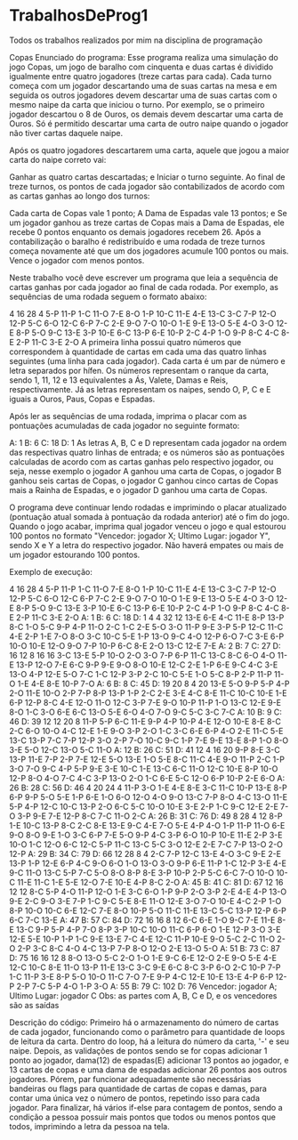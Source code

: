 # TrabalhosDeProg1
Todos os trabalhos realizados por mim na disciplina de programação

Copas
Enunciado do programa:
Esse programa realiza uma simulação do jogo Copas, um jogo de baralho com cinquenta e duas cartas é dividido igualmente entre quatro jogadores (treze cartas para cada).
Cada turno começa com um jogador descartando uma de suas cartas na mesa e em seguida os outros jogadores devem descartar uma de suas cartas com o mesmo naipe da carta que iniciou o turno. Por exemplo, se o primeiro jogador descartou o 8 de Ouros, os demais devem descartar uma carta de Ouros. Só é permitido descartar uma carta de outro naipe quando o jogador não tiver cartas daquele naipe.

Após os quatro jogadores descartarem uma carta, aquele que jogou a maior carta do naipe correto vai:

Ganhar as quatro cartas descartadas; e
Iniciar o turno seguinte.
Ao final de treze turnos, os pontos de cada jogador são contabilizados de acordo com as cartas ganhas ao longo dos turnos:

Cada carta de Copas vale 1 ponto;
A Dama de Espadas vale 13 pontos; e
Se um jogador ganhou as treze cartas de Copas mais a Dama de Espadas, ele recebe 0 pontos enquanto os demais jogadores recebem 26.
Após a contabilização o baralho é redistribuído e uma rodada de treze turnos começa novamente até que um dos jogadores acumule 100 pontos ou mais. Vence o jogador com menos pontos.

Neste trabalho você deve escrever um programa que leia a sequência de cartas ganhas por cada jogador ao final de cada rodada. Por exemplo, as sequências de uma rodada seguem o formato abaixo:

4 16 28 4
5-P 11-P 1-C 11-O
7-E 8-O 1-P 10-C 11-E 4-E 13-C 3-C 7-P 12-O 12-P 5-C 6-O 12-C 6-P 7-C
2-E 9-O 7-O 10-O 1-E 9-E 13-O 5-E 4-O 3-O 12-E 8-P 5-O 9-C 13-E 3-P 10-E 6-C 13-P 6-E 10-P 2-C 4-P 1-O 9-P 8-C 4-C 8-E
2-P 11-C 3-E 2-O
A primeira linha possui quatro números que correspondem à quantidade de cartas em cada uma das quatro linhas seguintes (uma linha para cada jogador). Cada carta é um par de número e letra separados por hífen. Os números representam o ranque da carta, sendo 1, 11, 12 e 13 equivalentes a Ás, Valete, Damas e Reis, respectivamente. Já as letras representam os naipes, sendo O, P, C e E iguais a Ouros, Paus, Copas e Espadas.

Após ler as sequências de uma rodada, imprima o placar com as pontuações acumuladas de cada jogador no seguinte formato:

A: 1 B: 6 C: 18 D: 1
As letras A, B, C e D representam cada jogador na ordem das respectivas quatro linhas de entrada; e os números são as pontuações calculadas de acordo com as cartas ganhas pelo respectivo jogador, ou seja, nesse exemplo o jogador A ganhou uma carta de Copas, o jogador B ganhou seis cartas de Copas, o jogador C ganhou cinco cartas de Copas mais a Rainha de Espadas, e o jogador D ganhou uma carta de Copas.

O programa deve continuar lendo rodadas e imprimindo o placar atualizado (pontuação atual somada à pontuação da rodada anterior) até o fim do jogo. Quando o jogo acabar, imprima qual jogador venceu o jogo e qual estourou 100 pontos no formato "Vencedor: jogador X; Ultimo Lugar: jogador Y", sendo X e Y a letra do respectivo jogador. Não haverá empates ou mais de um jogador estourando 100 pontos.

Exemplo de execução:

4 16 28 4
5-P 11-P 1-C 11-O
7-E 8-O 1-P 10-C 11-E 4-E 13-C 3-C 7-P 12-O 12-P 5-C 6-O 12-C 6-P 7-C
2-E 9-O 7-O 10-O 1-E 9-E 13-O 5-E 4-O 3-O 12-E 8-P 5-O 9-C 13-E 3-P 10-E 6-C 13-P 6-E 10-P 2-C 4-P 1-O 9-P 8-C 4-C 8-E
2-P 11-C 3-E 2-O
A: 1 B: 6 C: 18 D: 1
4 4 32 12
13-E 6-E 4-C 11-E
8-P 13-P 8-C 1-O
5-C 9-P 4-P 11-O 2-C 1-C 2-E 5-O 3-O 11-P 9-E 3-P 5-P 12-C 11-C 4-E 2-P 1-E 7-O 8-O 3-C 10-C 5-E 1-P 13-O 9-C 4-O 12-P 6-O 7-C 3-E 6-P
10-O 10-E 12-O 9-O 7-P 10-P 6-C 8-E 2-O 13-C 12-E 7-E
A: 2 B: 7 C: 27 D: 16
12 8 16 16
3-C 13-E 5-P 10-O 2-O 3-O 7-P 6-P 11-C 13-C 8-C 6-O
4-O 11-E 13-P 12-O 7-E 6-C 9-P 9-E
9-O 8-O 10-E 12-C 2-E 1-P 6-E 9-C 4-C 3-E 13-O 4-P 12-E 5-O 7-C 1-C
12-P 3-P 2-C 10-C 5-E 1-O 5-C 8-P 2-P 11-P 11-O 1-E 4-E 8-E 10-P 7-O
A: 6 B: 8 C: 45 D: 19
20 8 4 20
13-E 5-O 9-P 5-P 4-P 2-O 11-E 10-O 2-P 7-P 8-P 13-P 1-P 2-C 2-E 3-E 4-C 8-E 11-C 10-C
10-E 1-E 6-P 12-P 8-C 4-E 12-O 11-O
12-C 3-P 7-E 9-O
10-P 11-P 1-O 13-C 12-E 9-E 8-O 1-C 3-O 6-E 6-C 13-O 5-E 6-O 4-O 7-O 9-C 5-C 3-C 7-C
A: 10 B: 9 C: 46 D: 39
12 12 20 8
11-P 5-P 6-C 11-E 9-P 4-P 10-P 4-E 12-O 10-E 8-E 8-C
2-C 6-O 10-O 4-C 12-E 1-E 9-O 3-P 2-O 1-C 3-C 6-E
6-P 4-O 2-E 11-C 5-E 13-C 13-P 7-C 7-P 12-P 3-O 2-P 7-O 10-C 9-C 1-P 7-E 9-E 13-E 8-P
1-O 8-O 3-E 5-O 12-C 13-O 5-C 11-O
A: 12 B: 26 C: 51 D: 41
12 4 16 20
9-P 8-E 3-C 13-P 11-E 7-P 2-P 7-E 12-E 5-O 13-E 1-O
5-E 8-C 11-C 4-E
9-O 11-P 2-C 1-P 3-O 7-O 9-C 4-P 5-P 9-E 3-E 10-C 1-E 13-C 6-C 11-O
12-C 10-E 8-P 10-O 12-P 8-O 4-O 7-C 4-C 3-P 13-O 2-O 1-C 6-E 5-C 12-O 6-P 10-P 2-E 6-O
A: 26 B: 28 C: 56 D: 46
4 20 24 4
11-P 3-O 1-E 4-E
8-E 3-C 11-C 10-P 13-E 8-P 6-P 9-P 5-O 5-E 1-P 6-E 1-O 6-O 12-O 4-O 9-O 13-C 7-P 8-O
4-C 13-O 11-E 5-P 4-P 12-C 10-C 13-P 2-O 6-C 5-C 10-O 10-E 3-E 2-P 1-C 9-C 12-E 2-E 7-O 3-P 9-E 7-E 12-P
8-C 7-C 11-O 2-C
A: 26 B: 31 C: 76 D: 49
8 28 4 12
8-P 1-E 10-C 13-P 8-C 2-C 8-E 13-E
9-C 4-E 7-O 5-E 4-P 4-O 1-P 11-P 11-O 6-E 9-O 8-O 9-E 1-O 3-C 6-P 7-E 5-O 9-P 4-C 3-P 6-O 10-P 10-E 11-E 2-P 3-E 10-O
1-C 12-O 6-C 12-C
5-P 11-C 13-C 5-C 3-O 12-E 2-E 7-C 7-P 13-O 2-O 12-P
A: 29 B: 34 C: 79 D: 66
12 28 8 4
2-C 7-P 12-C 13-E 4-O 3-C 9-E 2-E 13-P 1-P 12-E 6-P
4-C 9-O 6-O 1-O 13-O 3-O 9-P 6-E 11-P 1-C 12-P 3-E 4-E 9-C 11-O 13-C 5-P 7-C 5-O 8-O 8-P 8-E 3-P 10-P 2-P 5-C 6-C 7-O
10-O 10-C 11-E 11-C 1-E 5-E 12-O 7-E
10-E 4-P 8-C 2-O
A: 45 B: 41 C: 81 D: 67
12 16 12 12
8-C 5-P 4-O 11-P 12-O 1-E 3-C 6-O 1-P 9-P 2-O 3-P
2-E 4-E 4-P 13-O 9-E 2-C 9-O 3-E 7-P 1-C 9-C 5-E 8-E 11-O 12-E 3-O
7-O 10-E 4-C 2-P 1-O 8-P 10-O 10-C 6-E 12-C 7-E 8-O
10-P 5-O 11-C 11-E 13-C 5-C 13-P 12-P 6-P 6-C 7-C 13-E
A: 47 B: 57 C: 84 D: 72
16 16 8 12
6-C 6-E 1-O 9-C 7-E 11-E 8-E 13-C 9-P 5-P 4-P 7-O 8-P 3-P 10-C 10-O
11-C 6-P 6-O 1-E 12-P 3-O 3-E 12-E 5-E 10-P 1-P 1-C 9-E 13-E 7-C 4-E
12-C 11-P 10-E 9-O 5-C 2-C 11-O 2-O
2-P 3-C 8-C 4-O 4-C 13-P 7-P 8-O 12-O 2-E 13-O 5-O
A: 51 B: 73 C: 87 D: 75
16 16 12 8
8-O 13-O 5-C 2-O 1-O 1-E 9-C 6-E 12-O 2-E 9-O 5-E 4-E 12-C 10-C 8-E
11-O 13-P 11-E 13-C 3-C 9-E 6-C 8-C 3-P 6-O 2-C 10-P 7-P 1-C 11-P 3-E
8-P 5-O 10-O 11-C 7-O 7-E 9-P 4-C 12-E 10-E 13-E 4-P
6-P 12-P 2-P 7-C 5-P 4-O 1-P 3-O
A: 55 B: 79 C: 102 D: 76
Vencedor: jogador A; Ultimo Lugar: jogador C
Obs: as partes com A, B, C e D, e os vencedores são as saídas

Descrição do código:
Primeiro há o armazenamento do número de cartas de cada jogador, funcionando como o parâmetro para quantidade de loops de leitura da carta.
Dentro do loop, há a leitura do número da carta, '-' e seu naipe.
Depois, as validações de pontos sendo se for copas adicionar 1 ponto ao jogador, dama(12) de espadas(E) adicionar 13 pontos ao jogador, e 13 cartas de copas e uma dama de espadas adicionar 26 pontos aos outros jogadores. Pórem, par funcionar adequadamente são necessárias bandeiras ou flags para quantidade de cartas de copas e damas, para contar uma única vez o número de pontos, repetindo isso para cada jogador.
Para finalizar, há vários if-else para contagem de pontos, sendo a condição a pessoa possuir mais pontos que todos ou menos pontos que todos, imprimindo a letra da pessoa na tela. 
